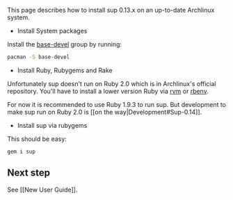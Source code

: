 This page describes how to install sup 0.13.x on an up-to-date Archlinux
system.

* Install System packages

Install the [base-devel] group by running:

```bash
pacman -S base-devel
```

* Install Ruby, Rubygems and Rake

Unfortunately sup doesn't run on Ruby 2.0
which is in Archlinux's official repository.
You'll have to install a lower version Ruby via [rvm] or [rbenv].

For now it is recommended to use Ruby 1.9.3 to run sup.
But development to make sup run on Ruby 2.0 is [[on the way|Development#Sup-0.14]].

* Install sup via rubygems

This should be easy:

```
gem i sup
```

## Next step

See [[New User Guide]].

[base-devel]: https://www.archlinux.org/groups/x86_64/base-devel/
[rvm]: https://rvm.io/
[rbenv]: http://github.com/sstephenson/rbenv
